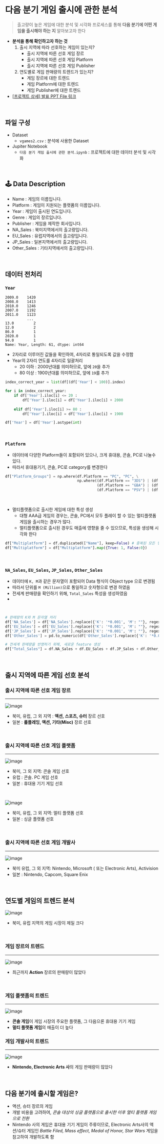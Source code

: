 # 다음 분기 게임 출시에 관한 분석

>출고량이 높은 게임에 대한 분석 및 시각화 프로세스를 통해 **다음 분기에 어떤 게임을 출시해야 하는 지** 알아보고자 한다

 - **분석을 통해 확인하고자 하는 것**
	 1. 출시 지역에 따라 선호하는 게임이 있는지?
		 -  출시 지역에 따른 선호 게임 장르
		 -  출시 지역에 따른 선호 게임 Platform
		 -  출시 지역에 따른 선호 게임 Publisher
	 2. 연도별로 게임 판매량의 트렌드가 있는지?
		 -  게임 장르에 대한 트렌드
		 -  게임 Platform에 대한 트렌드
		 -  게임 Publisher에 대한 트렌드
 - [[프로젝트 상세] 발표 PPT File 링크](https://drive.google.com/file/d/1mkkusVUg-RSBBw0UINAJIvDa36pufX7U/view?usp=sharing)
 
<br>

## 파일 구성
- Dataset
	- `vgames2.csv` : 분석에 사용한 Dataset
- Jupiter Notebook
	- `다음 분기 게임 출시에 관한 분석.ipynb` : 프로젝트에 대한 데이터 분석 및 시각화

<br>

## 🕹️ Data Description
-   Name : 게임의 이름입니다.
-   Platform : 게임이 지원되는 플랫폼의 이름입니다.
-   Year : 게임이 출시된 연도입니다.
-   Genre : 게임의 장르입니다.
-   Publisher : 게임을 제작한 회사입니다.
-   NA_Sales : 북미지역에서의 출고량입니다.
-   EU_Sales : 유럽지역에서의 출고량입니다.
-   JP_Sales : 일본지역에서의 출고량입니다.
-   Other_Sales : 기타지역에서의 출고량입니다.

<br>

## 데이터 전처리

### `Year`
```
2009.0    1420
2008.0    1413
2010.0    1246
2007.0    1192
2011.0    1123
          ... 
13.0         2
12.0         2
86.0         1
2020.0       1
94.0         1
Name: Year, Length: 61, dtype: int64
```
- 2자리로 이루어진 값들을 확인하여, 4자리로 통일되도록 값을 수정함
-   Year의 2자리 연도를 4자리로 일괄처리
    -   20 이하 : 2000년대를 의미하므로, 앞에  `20`을 추가
    -   80 이상 : 1900년대를 의미하므로, 앞에  `19`를 추가
```python
index_correct_year = list(df[(df['Year'] < 100)].index)

for i in index_correct_year:
    if df['Year'].iloc[i] <= 20 :
        df['Year'].iloc[i] = df['Year'].iloc[i] + 2000
    
    elif df['Year'].iloc[i] >= 80 :
        df['Year'].iloc[i] = df['Year'].iloc[i] + 1900

df['Year'] = df['Year'].astype(int)
```

<br>

### `Platform`

- 데이터에 다양한 Platform들이 포함되어 있으나, 크게 휴대용, 콘솔, PC로 나눌수 있다.
- 따라서 휴대용기기, 콘솔, PC로 category를 변경한다

```python
df["Platform_Groups"] = np.where(df.Platform == "PC", "PC", \
                                 np.where((df.Platform == "3DS") | (df.Platform == "DS") | (df.Platform == "GB") | \
                                          (df.Platform == "GBA") | (df.Platform == "GG") | (df.Platform == "PSP") |  \
                                          (df.Platform == "PSV") | (df.Platform == "WS"), "Portable", "Console"))
```
<br>

-   멀티플랫폼으로 출시한 게임에 대한 특성 생성
    -   대형 AAA급 게임의 경우는, 콘솔, PC에서 모두 플레이 할 수 있는 멀티플랫폼 게임을 출시하는 경우가 많다.
    -   멀티플랫폼으로 출시된 경우도 매출에 영향을 줄 수 있으므로, 특성을 생성해 시각화 한다
    
```python
df["Multiplatform"] = df.duplicated(["Name"], keep=False) # 중복된 모든 행에 True 표시
df["Multiplatform"] = df["Multiplatform"].map({True: 1, False:0})
```

<br>

### `NA_Sales`, `EU_Sales`, `JP_Sales`, `Other_Sales`

- 데이터에 `K, M`과 같은 문자열이 포함되어 Data 형식이 Object type 으로 변경됨
- 따라서 단위를 `M (Million)`으로 통일하고 숫자형으로 변경 하였음
- 전세계 판매량을 확인하기 위해, `Total_Sales` 특성을 생성하였음
- 
<br>

```python
# 판매량의 K와 M 문자열 처리
df['NA_Sales'] = df['NA_Sales'].replace({'K': '*0.001', 'M': ""}, regex=True).map(pd.eval)
df['EU_Sales'] = df['EU_Sales'].replace({'K': '*0.001', 'M': ""}, regex=True).map(pd.eval)
df['JP_Sales'] = df['JP_Sales'].replace({'K': '*0.001', 'M': ""}, regex=True).map(pd.eval)
df['Other_Sales'] = pd.to_numeric(df['Other_Sales'].replace({'K': '*0.001', 'M': ""}, regex=True).map(pd.eval))
```

```python
# 전세계 판매량을 반영하기 위해, 새로운 feature 생성
df["Total_Sales"] = df.NA_Sales + df.EU_Sales + df.JP_Sales + df.Other_Sales
```
<br>

## 출시 지역에 따른 게임 선호 분석
### 출시 지역에 따른 선호 게임 장르
---

![image](https://user-images.githubusercontent.com/77204538/171592385-e0f1e020-b94d-4cdf-b88e-7be84114c453.png)

- 북미, 유럽, 그 외 지역 : **액션, 스포츠, 슈터** 장르 선호
- 일본 : **롤플레잉, 액션, 기타(Misc)** 장르 선호

<br>

### 출시 지역에 따른 선호 게임 플랫폼

---

![image](https://user-images.githubusercontent.com/77204538/171592434-4efa968d-00fa-4002-8366-549fb0d05406.png)


- 북미, 그 외 지역: 콘솔 게임 선호
- 유럽 : 콘솔. PC 게임 선호
- 일본 : 휴대용 기기 게임 선호
 <br>
 
 ![image](https://user-images.githubusercontent.com/77204538/171592496-d2837aae-f91e-4a80-9d3b-658e9a60d709.png)


- 북미, 유럽, 그 외 지역: 멀티 플랫폼 선호
- 일본 : 싱글 플랫폼 선호

<br>

### 출시 지역에 따른 선호 게임 개발사
---

![image](https://user-images.githubusercontent.com/77204538/171592619-238f342a-99e2-4a56-9cb0-20b56621f248.png)


- 북미 유럽, 그 외 지역: Nintendo, Microsoft ( 또는 Electronic Arts), Activision
- 일본 : Nintendo, Capcom, Square Enix

<br>

## 연도별 게임의 트렌드 분석

![image](https://user-images.githubusercontent.com/77204538/171592712-5b809ff4-7a02-4a4d-9cdc-7ca4cf98d427.png)


- 북미, 유럽 지역의 게임 시장이 제일 크다

<br>

### 게임 장르의 트렌드
---
![image](https://user-images.githubusercontent.com/77204538/171592811-0db28062-b75a-464f-b29b-edc8c3dd384f.png)


- 최근까지 **Action** 장르의 판매량이 많았다

<br>

### 게임 플랫폼의 트렌드
---
![image](https://user-images.githubusercontent.com/77204538/171592928-05c42055-d675-4a08-bec2-1abf740f00bc.png)

- **콘솔 게임**이 게임 시장의 주요한 플랫폼, 그 다음으론 휴대용 기기 게임
- **멀티 플랫폼 게임**의 매출이 더 높다

### 게임 개발사의 트렌드
---
![image](https://user-images.githubusercontent.com/77204538/171593111-1e007fef-abaa-4eed-9f4e-a451cd57929d.png)


- **Nintendo, Electronic Arts 사**의 게임 판매량이 많았다

<br>

## 다음 분기에 출시할 게임은?
- 액션, 슈터 장르의 게임
- 개발 비용을 고려하여, *콘솔 대상의 싱글 플랫폼으로 출시한 이후 멀티 플랫폼 게임으로 전환* 
- Nintendo 사의 게임은 휴대용 기기 게임이 주류이므로, Electronic Arts사의 액션/슈터 게임인 *Battle Filed, Mass effect, Medal of Honor, Star Wars* 게임을 참고하여 개발하도록 함
